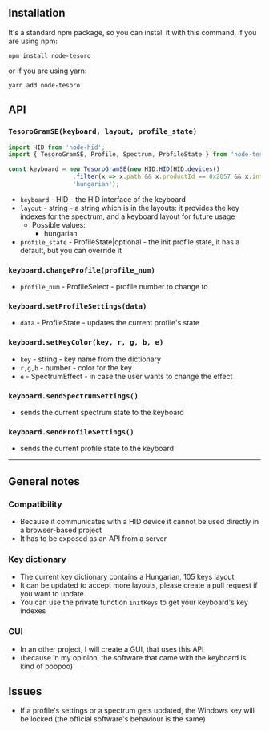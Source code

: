 ## Installation

It's a standard npm package, so you can install it with this command, if you are using npm:
```
npm install node-tesoro
```
or if you are using yarn:
```
yarn add node-tesoro
```

## API

### `TesoroGramSE(keyboard, layout, profile_state)`

```js
import HID from 'node-hid';
import { TesoroGramSE, Profile, Spectrum, ProfileState } from 'node-tesoro';

const keyboard = new TesoroGramSE(new HID.HID(HID.devices()
                  .filter(x => x.path && x.productId == 0x2057 && x.interface == 1 && x.path.includes("col05"))[0].path!), 
                  'hungarian');
```

- `keyboard` - HID - the HID interface of the keyboard
- `layout` - string - a string which is in the layouts: it provides the key indexes for the spectrum, and a keyboard layout for future usage
  - Possible values:
    - hungarian
- `profile_state` - ProfileState|optional - the init profile state, it has a default, but you can override it

### `keyboard.changeProfile(profile_num)`

- `profile_num` - ProfileSelect - profile number to change to

### `keyboard.setProfileSettings(data)`

- `data` - ProfileState - updates the current profile's state

### `keyboard.setKeyColor(key, r, g, b, e)`

- `key` - string - key name from the dictionary
- `r,g,b` - number - color for the key
- `e` - SpectrumEffect - in case the user wants to change the effect

### `keyboard.sendSpectrumSettings()`
- sends the current spectrum state to the keyboard
  
### `keyboard.sendProfileSettings()`
- sends the current profile state to the keyboard
-----

## General notes

### Compatibility
- Because it communicates with a HID device it cannot be used directly in a browser-based project
- It has to be exposed as an API from a server

### Key dictionary

- The current key dictionary contains a Hungarian, 105 keys layout
- It can be updated to accept more layouts, please create a pull request if you want to update.
- You can use the private function `initKeys` to get your keyboard's key indexes

### GUI

- In an other project, I will create a GUI, that uses this API
- (because in my opinion, the software that came with the keyboard is kind of poopoo)

## Issues

- If a profile's settings or a spectrum gets updated, the Windows key will be locked (the official software's behaviour is the same)
